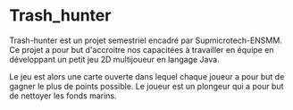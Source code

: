 # Trash_hunter

  Trash-hunter est un projet semestriel encadré par Supmicrotech-ENSMM.
  Ce projet a pour but d'accroitre nos capacitées à travailler en équipe en développant un petit jeu 2D multijoueur en langage Java.

  Le jeu est alors une carte ouverte dans lequel chaque joueur a pour but de gagner le plus de points possible.
  Le joueur est un plongeur qui a pour but de nettoyer les fonds marins.
  
